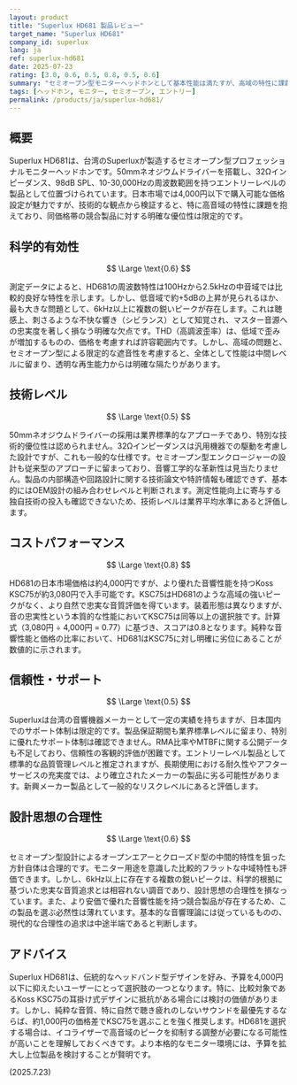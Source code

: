 ```yaml
---
layout: product
title: "Superlux HD681 製品レビュー"
target_name: "Superlux HD681"
company_id: superlux
lang: ja
ref: superlux-hd681
date: 2025-07-23
rating: [3.0, 0.6, 0.5, 0.8, 0.5, 0.6]
summary: "セミオープン型モニターヘッドホンとして基本性能は満たすが、高域の特性に課題があり、競合製品と比較した優位性に欠ける製品"
tags: [ヘッドホン, モニター, セミオープン, エントリー]
permalink: /products/ja/superlux-hd681/
---
```


## 概要

Superlux HD681は、台湾のSuperluxが製造するセミオープン型プロフェッショナルモニターヘッドホンです。50mmネオジウムドライバーを搭載し、32Ωインピーダンス、98dB SPL、10-30,000Hzの周波数範囲を持つエントリーレベルの製品として位置づけられています。日本市場では4,000円以下で購入可能な価格設定が魅力ですが、技術的な観点から検証すると、特に高音域の特性に課題を抱えており、同価格帯の競合製品に対する明確な優位性は限定的です。

## 科学的有効性

$$ \Large \text{0.6} $$

測定データによると、HD681の周波数特性は100Hzから2.5kHzの中音域では比較的良好な特性を示します。しかし、低音域で約+5dBの上昇が見られるほか、最も大きな問題として、6kHz以上に複数の鋭いピークが存在します。これは聴感上、刺さるような不快な響き（シビランス）として知覚され、マスター音源への忠実度を著しく損なう明確な欠点です。THD（高調波歪率）は、低域で歪みが増加するものの、価格を考慮すれば許容範囲内です。しかし、高域の問題と、セミオープン型による限定的な遮音性を考慮すると、全体として性能は中間レベルに留まり、透明な再生能力からは明確な隔たりがあります。

## 技術レベル

$$ \Large \text{0.5} $$

50mmネオジウムドライバーの採用は業界標準的なアプローチであり、特別な技術的優位性は認められません。32Ωインピーダンスは汎用機器での駆動を考慮した設計ですが、これも一般的な仕様です。セミオープン型エンクロージャーの設計も従来型のアプローチに留まっており、音響工学的な革新性は見当たりません。製品の内部構造や回路設計に関する技術論文や特許情報も確認できず、基本的にはOEM設計の組み合わせレベルと判断されます。測定性能向上に寄与する独自技術の投入も確認できないため、技術レベルは業界平均水準にあると評価します。

## コストパフォーマンス

$$ \Large \text{0.8} $$

HD681の日本市場価格は約4,000円ですが、より優れた音響性能を持つKoss KSC75が約3,080円で入手可能です。KSC75はHD681のような高域の強いピークがなく、より自然で忠実な音質評価を得ています。装着形態は異なりますが、音の忠実性という本質的な性能においてKSC75は同等以上の選択肢です。計算式（3,080円 ÷ 4,000円 = 0.77）に基づき、スコアは0.8となります。純粋な音響性能と価格の比率において、HD681はKSC75に対し明確に劣位にあることが数値的に示されます。

## 信頼性・サポート

$$ \Large \text{0.5} $$

Superluxは台湾の音響機器メーカーとして一定の実績を持ちますが、日本国内でのサポート体制は限定的です。製品保証期間も業界標準レベルに留まり、特別に優れたサポート体制は確認できません。RMA比率やMTBFに関する公開データも不足しており、信頼性の客観的評価が困難です。エントリーレベル製品として標準的な品質管理レベルと推定されますが、長期使用における耐久性やアフターサービスの充実度では、より確立されたメーカーの製品に劣る可能性があります。新興メーカー製品として一般的なリスクレベルにあると評価します。

## 設計思想の合理性

$$ \Large \text{0.6} $$

セミオープン型設計によるオープンエアーとクローズド型の中間的特性を狙った方針自体は合理的です。モニター用途を意識した比較的フラットな中域特性も評価できます。しかし、6kHz以上に存在する複数の鋭いピークは、科学的根拠に基づいた忠実な音質追求とは相容れない調音であり、設計思想の合理性を損なっています。また、より安価で優れた音響性能を持つ競合製品が存在するため、この製品を選ぶ必然性は薄れています。基本的な音響理論には従っているものの、現代的な合理性の追求は中途半端であると判断します。

## アドバイス

Superlux HD681は、伝統的なヘッドバンド型デザインを好み、予算を4,000円以下に抑えたいユーザーにとって選択肢の一つとなります。特に、比較対象であるKoss KSC75の耳掛け式デザインに抵抗がある場合には検討の価値があります。しかし、純粋な音質、特に自然で聴き疲れのしないサウンドを最優先するならば、約1,000円の価格差でKSC75を選ぶことを強く推奨します。HD681を選択する場合は、イコライザーで高音域のピークを抑制する調整が必要になる可能性が高いことを理解しておくべきです。より本格的なモニター環境には、予算を拡大し上位製品を検討することが賢明です。

(2025.7.23)
